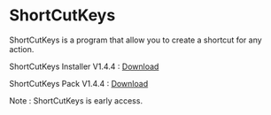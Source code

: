 # ShortCutKeys

ShortCutKeys is a program that allow you to create a shortcut for any action.

ShortCutKeys Installer V1.4.4 : <a href="https://github.com/ATMFD/ShortCutKeys/raw/main/ShortCutKeys%20Installer%20V1.4.4.exe">Download</a>

ShortCutKeys Pack V1.4.4 : <a href="none">Download</a>

Note : ShortCutKeys is early access.
